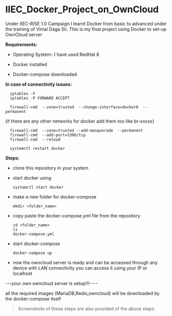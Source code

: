 # IIEC_Docker_Project_on_OwnCloud

Under IIEC-RISE 1.0 Campaign I learnt Docker from basic to advanced under the training of Vimal Daga Sir. This is my final project using Docker to set-up OwnCloud server

**Requirements:**

   * Operating System- I have used RedHat 8
   
   * Docker installed
   
   * Docker-compose downloaded
   
**In case of connectivity issues:**

      iptables -F 
      iptables -P FORWARD ACCEPT 

      firewall-cmd  --zone=trusted  --change-interface=docker0  --permanent
(if there are any other networks for docker add them too like br-xxxxx)

      firewall-cmd  --zone=trusted --add-masquerade  --permanent
      firewall-cmd  --add-port=3306/tcp
      firewall-cmd  --reload 
      
      systemctl restart docker 

**Steps:**
* clone this repository in your system
* start docker using

      systemctl start docker
* make a new folder for docker-compose

      mkdir <folder_name>
* copy paste the docker-compose.yml file from the repository
      
      cd <folder_name>
      ls
      docker-compose.yml
* start docker-compose

      docker-compose up
* now the owncloud server is ready and can be accessed through any device with LAN connectivity
you can access it using your IP or localhost

---your own owncloud server is setup!!!----

all the required images (MariaDB,Redis,owncloud) will be downloaded by the docker-compose itself
> Screenshots of these steps are also provided of the above steps     
    
    
